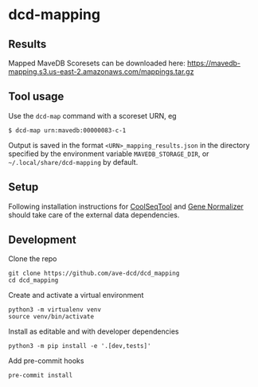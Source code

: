 # dcd-mapping

## Results

Mapped MaveDB Scoresets can be downloaded here: https://mavedb-mapping.s3.us-east-2.amazonaws.com/mappings.tar.gz

## Tool usage

Use the `dcd-map` command with a scoreset URN, eg

```shell
$ dcd-map urn:mavedb:00000083-c-1
```

Output is saved in the format `<URN>_mapping_results.json` in the directory specified by the environment variable `MAVEDB_STORAGE_DIR`, or `~/.local/share/dcd-mapping` by default.

## Setup

Following installation instructions for [CoolSeqTool](https://coolseqtool.readthedocs.io/en/0.4.0-dev1/install.html) and [Gene Normalizer](https://gene-normalizer.readthedocs.io/en/latest/install.html) should take care of the external data dependencies.

## Development

Clone the repo

```
git clone https://github.com/ave-dcd/dcd_mapping
cd dcd_mapping
```

Create and activate a virtual environment

```
python3 -m virtualenv venv
source venv/bin/activate
```

Install as editable and with developer dependencies

```
python3 -m pip install -e '.[dev,tests]'
```

Add pre-commit hooks

```
pre-commit install
```
